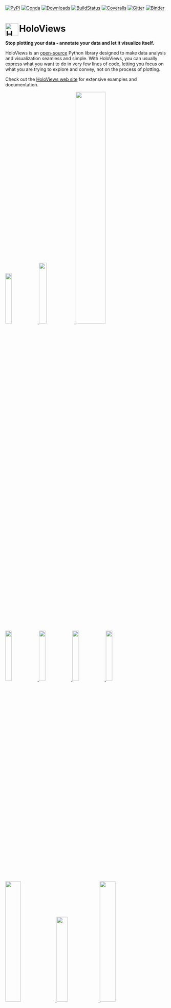 [![PyPI](https://img.shields.io/pypi/v/holoviews.svg)](https://pypi.python.org/pypi/holoviews)
[![Conda](https://anaconda.org/pyviz/holoviews/badges/installer/conda.svg)](https://anaconda.org/pyviz/holoviews)
[![Downloads](https://s3.amazonaws.com/pubbadges/holoviews_current.svg)](https://anaconda.org/pyviz/holoviews)
[![BuildStatus](https://travis-ci.org/ioam/holoviews.svg?branch=master)](https://travis-ci.org/pyviz/holoviews)
[![Coveralls](https://img.shields.io/coveralls/ioam/holoviews.svg)](https://coveralls.io/r/pyviz/holoviews)
[![Gitter](https://badges.gitter.im/Join%20Chat.svg)](https://gitter.im/pyviz/pyviz?utm_source=badge&utm_medium=badge&utm_campaign=pr-badge&utm_content=badge)
[![Binder](https://mybinder.org/badge.svg)](https://mybinder.org/v2/gh/pyviz/holoviews/master?filepath=examples)

# <img src="https://assets.holoviews.org/logo/holoviews_color_icon_500x500.png" alt="HoloViews logo" height="40px" align="left" /> HoloViews

**Stop plotting your data - annotate your data and let it visualize
itself.**

HoloViews is an
[open-source](https://github.com/ioam/holoviews/blob/master/LICENSE.txt)
Python library designed to make data analysis and visualization seamless
and simple. With HoloViews, you can usually express what you want to do
in very few lines of code, letting you focus on what you are trying to
explore and convey, not on the process of plotting. 

Check out the [HoloViews web site](http://holoviews.org) for extensive examples and documentation.

<div>
<div >
  <a href="http://holoviews.org/gallery/demos/bokeh/iris_splom_example.html">
    <img src="http://holoviews.org/_images/iris_splom_example_large.png" width='20%'> </img> </a>
  <a href="http://holoviews.org/getting_started/Gridded_Datasets.html">
    <img src="https://assets.holoviews.org/collage/cells.png" width='22%'> </img>  </a>
  <a href="http://holoviews.org/gallery/demos/bokeh/scatter_economic.html">
    <img src="http://holoviews.org/_images/scatter_economic_large.png" width='43%'> </img> </a>
</div>

<div >
  <a href="http://holoviews.org/gallery/demos/bokeh/square_limit.html">
    <img src="http://holoviews.org/_images/square_limit_large.png" width='20%'> </a>
  <a href="http://holoviews.org/gallery/demos/bokeh/bars_economic.html">
    <img src="http://holoviews.org/_images/bars_economic.png" width='20%'> </a>
  <a href="http://holoviews.org/gallery/demos/bokeh/texas_choropleth_example.html">
    <img src="http://holoviews.org/_images/texas_choropleth_example_large.png" width='20%'> </a>
  <a href="http://holoviews.org/gallery/demos/bokeh/verhulst_mandelbrot.html">
    <img src="http://holoviews.org/_images/verhulst_mandelbrot.png" width='20%'> </a>
</div>
<div >
    <a href="http://holoviews.org/gallery/demos/bokeh/dropdown_economic.html">
      <img src="https://assets.holoviews.org/collage/dropdown.gif" width='31%'> </a>
    <a href="http://holoviews.org/gallery/demos/bokeh/dragon_curve.html">
      <img src="https://assets.holoviews.org/collage/dragon_fractal.gif" width='26%'> </a>
    <a href="http://holoviews.org/gallery/apps/bokeh/nytaxi_hover.html">
      <img src="https://assets.holoviews.org/collage/ny_datashader.gif" width='31%'> </a>
</div>
</div>


Installation
============

HoloViews works with 
[Python 2.7 and Python 3](https://travis-ci.org/ioam/holoviews)
on Linux, Windows, or Mac, and provides optional extensions for working with the 
[Jupyter/IPython Notebook](http://jupyter.org).

The recommended way to install HoloViews is using the
[conda](http://conda.pydata.org/docs/) command provided by
[Anaconda](http://docs.continuum.io/anaconda/install) or
[Miniconda](http://conda.pydata.org/miniconda.html):

    conda install -c pyviz holoviews bokeh

This command will install the typical packages most useful with
HoloViews, though HoloViews itself depends only on
[Numpy](http://numpy.org) and [Param](http://ioam.github.com/param).
Additional installation and configuration options are described in the
[user guide](http://holoviews.org/user_guide/Installing_and_Configuring.html).

You can also clone holoviews directly from GitHub and install it with:

    git clone git://github.com/ioam/holoviews.git
    cd holoviews
    pip install -e .

Usage
-----

Once you've installed HoloViews, you can get a copy of all the
examples shown on the website:

    holoviews --install-examples
    cd holoviews-examples

And then you can launch Jupyter Notebook to explore them:

    jupyter notebook

To work with JupyterLab you will also need the PyViz JupyterLab
extension:

    conda install -c conda-forge jupyterlab
    jupyter labextension install @pyviz/jupyterlab_pyviz

Once you have installed JupyterLab and the extension launch it with::

    jupyter-lab

For more details on setup and configuration see [our website](http://holoviews.org/user_guide/Installing_and_Configuring.html).

For general discussion, we have a [gitter channel](https://gitter.im/pyviz/pyviz).
If you find any bugs or have any feature suggestions please file a GitHub 
[issue](https://github.com/pyviz/holoviews/issues)
or submit a [pull request](https://help.github.com/articles/about-pull-requests).
